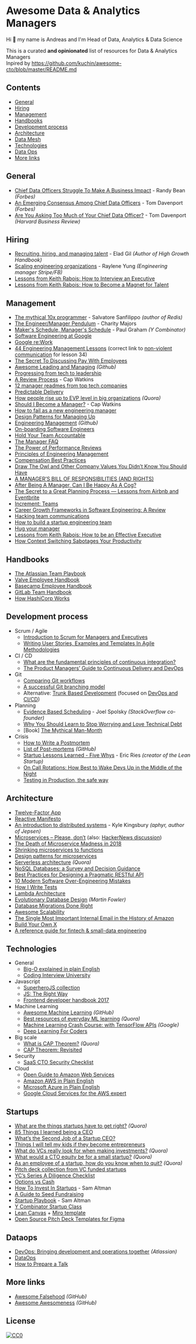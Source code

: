 # Awesome Data & Analytics Managers

Hi :wave: my name is Andreas and I'm Head of Data, Analytics & Data Science

This is a curated **and opinionated** list of resources for Data & Analytics Managers  
Inpired by https://github.com/kuchin/awesome-cto/blob/master/README.md


## Contents

 * [General](#general)
 * [Hiring](#hiring)
 * [Management](#management)
 * [Handbooks](#handbooks)
 * [Development process](#development-process)
 * [Architecture](#architecture)
 * [Data Mesh](#datamesh)
 * [Technologies](#technologies)
 * [Data Ops](#data-ops)
 * [More links](#more-links)


## General
 * [Chief Data Officers Struggle To Make A Business Impact](https://www.forbes.com/sites/ciocentral/2019/06/24/chief-data-officers-struggle-to-make-a-business-impact/?sh=43ead4fcf1a4) - Randy Bean *(Forbes)*
 * [An Emerging Consensus Among Chief Data Officers](https://www.forbes.com/sites/tomdavenport/2020/02/26/an-emerging-consensus-among-chief-data-officers/?sh=1f7472661315) - Tom Davenport *(Forbes)*
 * [Are You Asking Too Much of Your Chief Data Officer?](https://hbr.org/2020/02/are-you-asking-too-much-of-your-chief-data-officer) - Tom Davenport *(Harvard Business Review)*
 
## Hiring
* [Recruiting, hiring, and managing talent](https://stripe.com/en-se/guides/recruiting-hiring-and-managing-talent) - Elad Gil *(Author of High Growth Handbook)*
* [Scaling engineering organizations](https://stripe.com/de-hu/atlas/guides/scaling-eng) - Raylene Yung *(Engineering manager Stripe/FB)*
* [Lessons from Keith Rabois: How to Interview an Executive](https://delian.io/lessons-2)
* [Lessons from Keith Rabois: How to Become a Magnet for Talent](https://delian.io/lessons-5)
 
## Management

 * [The mythical 10x programmer](http://antirez.com/news/112) - Salvatore Sanfilippo *(author of Redis)*
 * [The Engineer/Manager Pendulum](https://charity.wtf/2017/05/11/the-engineer-manager-pendulum/) - Charity Majors
 * [Maker's Schedule, Manager's Schedule](http://www.paulgraham.com/makersschedule.html) - Paul Graham *(Y Combinator)*
 * [Software Engineering at Google](https://arxiv.org/pdf/1702.01715.pdf)
 * [Google re:Work](https://rework.withgoogle.com)
 * [44 Engineering Management Lessons](https://www.defmacro.org/2014/10/03/engman.html) (correct link to [non-violent communication](https://review.firstround.com/power-up-your-team-with-nonviolent-communication-principles) for lesson 34)
 * [The Secret To Discussing Pay With Employees](https://www.officevibe.com/blog/secret-to-discussing-pay-with-employees)
 * [Awesome Leading and Managing](https://github.com/LappleApple/awesome-leading-and-managing) *(Github)*
 * [Progressing from tech to leadership](https://lcamtuf.blogspot.com/2018/02/on-leadership.html)
 * [A Review Process](https://capwatkins.com/blog/a-review-process) - Cap Watkins
 * [12 manager readmes from top tech companies](https://hackernoon.com/12-manager-readmes-from-silicon-valleys-top-tech-companies-26588a660afe)
 * [Predictable Delivery](https://docs.google.com/presentation/d/1weEU1G-4JAhD6tRlYinYS1ZOHI_SAUQkvTBFBzi67G0/edit)
 * [How people rise up to EVP level in big organizations](https://www.quora.com/How-do-some-people-get-stuck-at-a-senior-engineer-position-while-a-few-starts-or-rise-up-to-EVP-level-in-big-organizations-like-Microsoft-Amazon-Apple-Google-What-exactly-should-I-keep-doing-to-go-up-the-ladder) *(Quora)*
 * [Should I Become a Manager?](https://capwatkins.com/blog/should-i-become-a-manager) - Cap Watkins
 * [How to fail as a new engineering manager](https://blog.usejournal.com/how-to-fail-as-a-new-engineering-manager-30b5fb617a)
 * [Design Patterns for Managing Up](https://queue.acm.org/detail.cfm?id=3308563)
 * [Engineering Management](https://github.com/charlax/engineering-management) *(Github)*
 * [On-boarding Software Engineers](https://medium.com/@odedmagger/on-boarding-software-engineers-10-techniques-to-get-it-right-927cb73e3dab)
 * [Hold Your Team Accountable](https://marker.medium.com/how-to-hold-your-team-accountable-9fa57bfb315d)
 * [The Manager FAQ](https://www.seebs.net/faqs/manager.html)
 * [The Power of Performance Reviews](https://firstround.com/review/the-power-of-performance-reviews-use-this-system-to-become-a-better-manager/)
 * [Principles of Engineering Management](https://medium.com/swlh/principles-of-engineering-management-c9cae1b34a8b)
 * [Compensation Best Practices](https://www.payscale.com/cbpr)
 * [Draw The Owl and Other Company Values You Didn’t Know You Should Have](https://firstround.com/review/draw-the-owl-and-other-company-values-you-didnt-know-you-should-have/)
 * [A MANAGER’S BILL OF RESPONSIBILITIES (AND RIGHTS)](https://charity.wtf/2019/10/30/a-managers-bill-of-responsibilities-and-rights/)
 * [After Being A Manager, Can I Be Happy As A Cog?](https://charity.wtf/2019/11/23/questionable-advice-after-being-a-manager-can-i-be-happy-as-a-cog/)
 * [The Secret to a Great Planning Process — Lessons from Airbnb and Eventbrite](https://firstround.com/review/the-secret-to-a-great-planning-process-lessons-from-airbnb-and-eventbrite/)
 * [Increment: Teams](https://increment.com/teams/)
 * [Career Growth Frameworks in Software Engineering: A Review](https://medium.com/better-programming/career-growth-frameworks-in-software-engineering-a-review-4aa6c59a9cf6)
 * [Hacking team communications](https://noamelf.com/posts/hacking-team-communications/)
 * [How to build a startup engineering team](https://increment.com/teams/how-to-build-a-startup-engineering-team/)
 * [Hug your manager](https://buttondown.email/cote/archive/hug-your-manager/)
 * [Lessons from Keith Rabois: How to be an Effective Executive](https://delian.io/lessons-3)
 * [How Context Switching Sabotages Your Productivity](https://blog.doist.com/context-switching/)
 
## Handbooks

 * [The Atlassian Team Playbook](https://www.atlassian.com/team-playbook)
 * [Valve Employee Handbook](https://www.valvesoftware.com/company/Valve_Handbook_LowRes.pdf)
 * [Basecamp Employee Handbook](https://github.com/basecamp/handbook)
 * [GitLab Team Handbook](https://about.gitlab.com/handbook/)
 * [How HashiCorp Works](https://works.hashicorp.com/)

## Development process

 * Scrum / Agile
   * [Introduction to Scrum for Managers and Executives](https://www.goodagile.com/resources/goodagile_managers_presentation.pdf)
   * [Writing User Stories, Examples and Templates In Agile Methodologies](http://www.yodiz.com/blog/writing-user-stories-examples-and-templates-in-agile-methodologies/)
 * CI / CD
   * [What are the fundamental principles of continuous integration?](https://www.quora.com/What-are-the-fundamental-principles-of-continuous-integration)
   * [The Product Managers’ Guide to Continuous Delivery and DevOps](https://www.mindtheproduct.com/2016/02/what-the-hell-are-ci-cd-and-devops-a-cheatsheet-for-the-rest-of-us/)
 * Git
   * [Comparing Git workflows](https://www.atlassian.com/git/tutorials/comparing-workflows)
   * [A successful Git branching model](https://nvie.com/posts/a-successful-git-branching-model/)
   * Alternative: [Trunk Based Development](https://www.atlassian.com/continuous-delivery/continuous-integration/trunk-based-development) (focused on [DevOps and CI/CD](https://cloud.google.com/solutions/devops/devops-tech-trunk-based-development))
 * Planning
   * [Evidence Based Scheduling](https://www.joelonsoftware.com/2007/10/26/evidence-based-scheduling/) - Joel Spolsky *(StackOverflow co-founder)*
   * [Why You Should Learn to Stop Worrying and Love Technical Debt](https://marker.medium.com/why-you-should-learn-to-stop-worrying-and-love-technical-debt-55bb5684f94c)
   * [Book] [The Mythical Man-Month](https://en.wikipedia.org/wiki/The_Mythical_Man-Month)
 * Crisis
   * [How to Write a Postmortem](https://blog.serverdensity.com/how-to-write-a-postmortem/)
   * [List of Post-mortems](https://github.com/danluu/post-mortems) *(GitHub)*
   * [Startup Lessons Learned - Five Whys](http://www.startuplessonslearned.com/2008/11/five-whys.html) - Eric Ries *(creator of the Lean Startup)*
   * [On Call Rotations: How Best to Wake Devs Up in the Middle of the Night](https://thenewstack.io/call-rotations-best-wake-devs-middle-night/)
   * [Testing in Production, the safe way](https://medium.com/@copyconstruct/testing-in-production-the-safe-way-18ca102d0ef1)


## Architecture

 * [Twelve-Factor App](https://12factor.net)
 * [Reactive Manifesto](https://www.reactivemanifesto.org)
 * [An introduction to distributed systems](https://github.com/aphyr/distsys-class) - Kyle Kingsbury *(aphyr, author of Jepsen)*
 * [Microservices – Please, don’t](https://riak.com/posts/technical/microservices-please-dont/) (also: [HackerNews discussion](https://news.ycombinator.com/item?id=12508655))
 * [The Death of Microservice Madness in 2018](https://www.dwmkerr.com/the-death-of-microservice-madness-in-2018/)
 * [Shrinking microservices to functions](https://highscalability.com/blog/2017/3/27/faster-networks-cheaper-messages-microservices-functions-edg.html)
 * [Design patterns for microservices](https://azure.microsoft.com/en-us/blog/design-patterns-for-microservices/)
 * [Serverless architecture](https://www.quora.com/What-is-Serverless-Computing) *(Quora)*
 * [NoSQL Databases: a Survey and Decision Guidance](https://medium.baqend.com/nosql-databases-a-survey-and-decision-guidance-ea7823a822d)
 * [Best Practices for Designing a Pragmatic RESTful API](https://www.vinaysahni.com/best-practices-for-a-pragmatic-restful-api)
 * [10 Modern Software Over-Engineering Mistakes](https://medium.com/@rdsubhas/10-modern-software-engineering-mistakes-bc67fbef4fc8)
 * [How I Write Tests](https://blog.nelhage.com/2016/12/how-i-test/)
 * [Lambda Architecture](https://en.wikipedia.org/wiki/Lambda_architecture)
 * [Evolutionary Database Design](https://martinfowler.com/articles/evodb.html) *(Martin Fowler)*
 * [Database Migrations Done Right](https://www.brunton-spall.co.uk/post/2014/05/06/database-migrations-done-right/)
 * [Awesome Scalability](https://github.com/binhnguyennus/awesome-scalability)
 * [The Single Most Important Internal Email in the History of Amazon](https://www.sametab.com/blog/frameworks-for-remote-working)
 * [Build Your Own X](https://github.com/danistefanovic/build-your-own-x)
 * [A reference guide for fintech & small-data engineering](https://medium.com/dangerous-engineering/a-reference-guide-for-fintech-small-data-engineering-bd65b9796d90)

## Technologies

 * General
   * [Big-O explained in plain English](https://stackoverflow.com/a/487278/472433)
   * [Coding Interview University](https://github.com/jwasham/coding-interview-university)
 * Javascript
   * [SuperheroJS collection](http://superherojs.com)
   * [JS: The Right Way](http://jstherightway.org)
   * [Frontend developer handbook 2017](https://github.com/FrontendMasters/front-end-handbook-2017/blob/master/SUMMARY.md)
 * Machine Learning
   * [Awesome Machine Learning](https://github.com/josephmisiti/awesome-machine-learning) *(GitHub)*
   * [Best resources of everyday ML learning](https://www.quora.com/As-a-data-scientist-what-is-your-best-resource-of-everyday-learning) *(Quora)*
   * [Machine Learning Crash Course: with TensorFlow APIs](https://developers.google.com/machine-learning/crash-course/) *(Google)*
   * [Deep Learning For Coders](https://course.fast.ai)
 * Big scale
   * [What is CAP Theorem?](https://www.quora.com/What-Is-CAP-Theorem-1) *(Quora)*
   * [CAP Theorem: Revisited](https://robertgreiner.com/cap-theorem-revisited/)
 * Security
   * [SaaS CTO Security Checklist](https://www.sqreen.com/checklists/saas-cto-security-checklist)
 * Cloud
   * [Open Guide to Amazon Web Services](https://github.com/open-guides/og-aws)
   * [Amazon AWS in Plain English](https://www.expeditedssl.com/aws-in-plain-english)
   * [Microsoft Azure in Plain English](https://web.archive.org/web/20190508145128/https://www.expeditedssl.com/azure-in-plain-english)
   * [Google Cloud Services for the AWS expert](https://cloudacademy.com/blog/google-cloud-services-aws-expert/)


## Startups

 * [What are the things startups have to get right?](https://www.quora.com/What-are-the-things-startups-have-to-get-right) *(Quora)*
 * [85 Things I learned being a CEO](https://hackernoon.com/85-things-i-learned-being-a-ceo-4c25fc1c7b99)
 * [What’s the Second Job of a Startup CEO?](https://blog.ycombinator.com/the-second-job-of-a-startup-ceo/)
 * [Things I will tell my kids if they become entrepreneurs](https://www.slideshare.net/laurenthaug/things-i-will-tell-my-kids-if-they-become-entrepreneurs)
 * [What do VCs really look for when making investments?](https://www.quora.com/What-do-VCs-really-look-for-when-making-investments) *(Quora)*
 * [What would a CTO equity be for a small startup?](https://www.quora.com/What-would-a-CTO-compensation-equity-be-for-a-small-startup) *(Quora)*
 * [As an employee of a startup, how do you know when to quit?](https://www.quora.com/As-an-employee-of-a-startup-how-do-you-know-when-to-quit) *(Quora)*
 * [Pitch deck collection from VC funded startups](https://www.alexanderjarvis.com/pitch-deck-collection-from-vc-funded-startups/)
 * [YC’s Series A Diligence Checklist](https://blog.ycombinator.com/ycs-series-a-diligence-checklist/)
 * [Options vs Cash](https://danluu.com/startup-options/)
 * [How To Invest In Startups](https://blog.samaltman.com/how-to-invest-in-startups) - Sam Altman
 * [A Guide to Seed Fundraising](https://blog.ycombinator.com/how-to-raise-a-seed-round/)
 * [Startup Playbook](https://playbook.samaltman.com) - Sam Altman
 * [Y Combinator Startup Class](https://startupclass.samaltman.com)
 * [Lean Canvas](https://leanstack.com/leancanvas) + [Miro template](https://miro.com/templates/lean-canvas/)
 * [Open Source Pitch Deck Templates for Figma](https://www.figmafinder.com/figma-pitch-deck)
 

## Dataops

 * [DevOps: Bringing development and operations together](https://www.atlassian.com/devops) *(Atlassian)*
 * [DataOps](https://en.wikipedia.org/wiki/Dataops)
 * [How to Prepare a Talk](https://www.deconstructconf.com/blog/how-to-prepare-a-talk)

## More links

 * [Awesome Falsehood](https://github.com/kdeldycke/awesome-falsehood) *(GitHub)*
 * [Awesome Awesomeness](https://github.com/bayandin/awesome-awesomeness) *(GitHub)*

 
 
## License

[![CC0](https://mirrors.creativecommons.org/presskit/buttons/88x31/svg/cc-zero.svg)](https://creativecommons.org/publicdomain/zero/1.0/)
